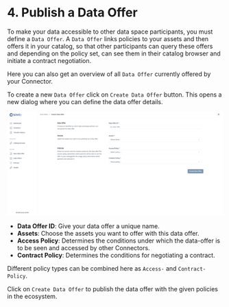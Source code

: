 # 4. Publish a Data Offer

To make your data accessible to other data space participants, you must define a `Data Offer`. A `Data Offer` links policies to your assets and then offers it in your catalog, so that other participants can query these offers and depending on the policy set, can see them in their catalog browser and initiate a contract negotiation.

Here you can also get an overview of all `Data Offer` currently offered by your Connector.

To create a new `Data Offer` click on `Create Data Offer` button. This opens a new dialog where you can define the data offer details.

![Create contract definition](/docs/images/provider-contractdefinition-dataoffer-create-1.png)

- **Data Offer ID**: Give your data offer a unique name.
- **Assets**: Choose the assets you want to offer with this data offer.
- **Access Policy**: Determines the conditions under which the data-offer is to be seen and accessed by other Connectors.
- **Contract Policy**: Determines the conditions for negotiating a contract.

Different policy types can be combined here as `Access-` and `Contract-Policy`.

Click on `Create Data Offer` to publish the data offer with the given policies in the ecosystem.
 
